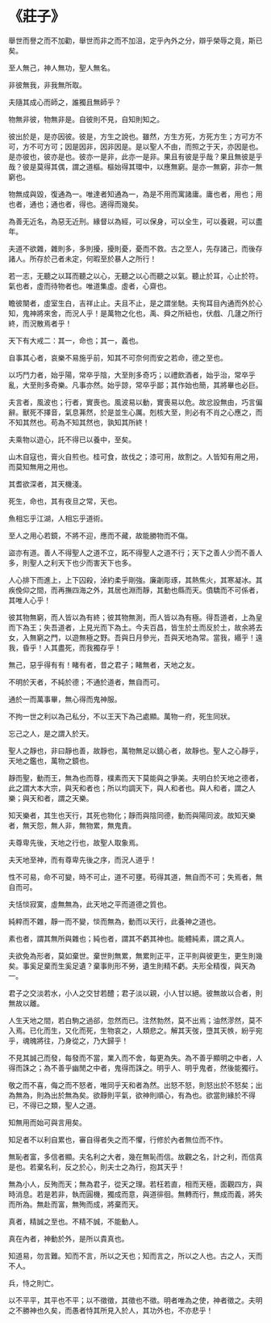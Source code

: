 # 《莊子》

舉世而譽之而不加勸，舉世而非之而不加沮，定乎內外之分，辯乎榮辱之竟，斯已矣。

至人無己，神人無功，聖人無名。

非彼無我，非我無所取。

夫隨其成心而師之，誰獨且無師乎？

物無非彼，物無非是。自彼則不見，自知則知之。

彼出於是，是亦因彼。彼是，方生之說也。雖然，方生方死，方死方生；方可方不可，方不可方可；因是因非，因非因是。是以聖人不由，而照之于天，亦因是也。是亦彼也，彼亦是也。彼亦一是非，此亦一是非。果且有彼是乎哉？果且無彼是乎哉？彼是莫得其偶，謂之道樞。樞始得其環中，以應無窮。是亦一無窮，非亦一無窮也。

物無成與毀，復通為一。唯達者知通為一，為是不用而寓諸庸。庸也者，用也；用也者，通也；通也者，得也。適得而幾矣。

為善无近名，為惡无近刑。緣督以為經，可以保身，可以全生，可以養親，可以盡年。

夫道不欲雜，雜則多，多則擾，擾則憂，憂而不救。古之至人，先存諸己，而後存諸人。所存於己者未定，何暇至於暴人之所行！

若一志，无聽之以耳而聽之以心，无聽之以心而聽之以氣。聽止於耳，心止於符。氣也者，虛而待物者也。唯道集虛。虛者，心齋也。

瞻彼闋者，虛室生白，吉祥止止。夫且不止，是之謂坐馳。夫徇耳目內通而外於心知，鬼神將來舍，而況人乎！是萬物之化也，禹、舜之所紐也，伏戲、几蘧之所行終，而況散焉者乎！

天下有大戒二：其一，命也；其一，義也。

自事其心者，哀樂不易施乎前，知其不可奈何而安之若命，德之至也。

以巧鬥力者，始乎陽，常卒乎陰，大至則多奇巧；以禮飲酒者，始乎治，常卒乎亂，大至則多奇樂。凡事亦然。始乎諒，常卒乎鄙；其作始也簡，其將畢也必巨。

夫言者，風波也；行者，實喪也。風波易以動，實喪易以危。故忿設無由，巧言偏辭。獸死不擇音，氣息茀然，於是並生心厲。剋核大至，則必有不肖之心應之，而不知其然也。苟為不知其然也，孰知其所終！

夫乘物以遊心，託不得已以養中，至矣。

山木自寇也，膏火自煎也。桂可食，故伐之；漆可用，故割之。人皆知有用之用，而莫知無用之用也。

其耆欲深者，其天機淺。

死生，命也，其有夜旦之常，天也。

魚相忘乎江湖，人相忘乎道術。

至人之用心若鏡，不將不迎，應而不藏，故能勝物而不傷。

盜亦有道。善人不得聖人之道不立，跖不得聖人之道不行；天下之善人少而不善人多，則聖人之利天下也少而害天下也多。

人心排下而進上，上下囚殺，淖約柔乎剛強。廉劌彫琢，其熱焦火，其寒凝冰。其疾俛仰之間，而再撫四海之外，其居也淵而靜，其動也縣而天。僨驕而不可係者，其唯人心乎！

彼其物無窮，而人皆以為有終；彼其物無測，而人皆以為有極。得吾道者，上為皇而下為王；失吾道者，上見光而下為土。今夫百昌，皆生於土而反於土，故余將去女，入無窮之門，以遊無極之野。吾與日月參光，吾與天地為常。當我，緡乎！遠我，昏乎！人其盡死，而我獨存乎！

無己，惡乎得有有！睹有者，昔之君子；睹無者，天地之友。

不明於天者，不純於德；不通於道者，無自而可。

通於一而萬事畢，無心得而鬼神服。

不拘一世之利以為己私分，不以王天下為己處顯。萬物一府，死生同狀。

忘己之人，是之謂入於天。

聖人之靜也，非曰靜也善，故靜也，萬物無足以鐃心者，故靜也。聖人之心靜乎，天地之鑑也，萬物之鏡也。

靜而聖，動而王，無為也而尊，樸素而天下莫能與之爭美。夫明白於天地之德者，此之謂大本大宗，與天和者也；所以均調天下，與人和者也。與人和者，謂之人樂；與天和者，謂之天樂。

知天樂者，其生也天行，其死也物化；靜而與陰同德，動而與陽同波。故知天樂者，無天怨，無人非，無物累，無鬼責。

夫尊卑先後，天地之行也，故聖人取象焉。

夫天地至神，而有尊卑先後之序，而況人道乎！

性不可易，命不可變，時不可止，道不可壅。苟得其道，無自而不可；失焉者，無自而可。

夫恬惔寂寞，虛無無為，此天地之平而道德之質也。

純粹而不雜，靜一而不變，惔而無為，動而以天行，此養神之道也。

素也者，謂其無所與雜也；純也者，謂其不虧其神也。能體純素，謂之真人。

夫欲免為形者，莫如棄世。棄世則無累，無累則正平，正平則與彼更生，更生則幾矣。事奚足棄而生奚足遺？棄事則形不勞，遺生則精不虧。夫形全精復，與天為一。

君子之交淡若水，小人之交甘若醴；君子淡以親，小人甘以絕。彼無故以合者，則無故以離。

人生天地之間，若白駒之過郤，忽然而已。注然勃然，莫不出焉；油然漻然，莫不入焉。已化而生，又化而死，生物哀之，人類悲之。解其天弢，墮其天帙，紛乎宛乎，魂魄將往，乃身從之，乃大歸乎！

不見其誠己而發，每發而不當，業入而不舍，每更為失。為不善乎顯明之中者，人得而誅之；為不善乎幽閒之中者，鬼得而誅之。明乎人、明乎鬼者，然後能獨行。

敬之而不喜，侮之而不怒者，唯同乎天和者為然。出怒不怒，則怒出於不怒矣；出為無為，則為出於無為矣。欲靜則平氣，欲神則順心，有為也。欲當則緣於不得已，不得已之類，聖人之道。

知無用而始可與言用矣。

知足者不以利自累也，審自得者失之而不懼，行修於內者無位而不怍。

無恥者富，多信者顯。夫名利之大者，幾在無恥而信。故觀之名，計之利，而信真是也。若棄名利，反之於心，則夫士之為行，抱其天乎！

無為小人，反殉而天；無為君子，從天之理。若枉若直，相而天極，面觀四方，與時消息。若是若非，執而圓機，獨成而意，與道徘徊。無轉而行，無成而義，將失而所為。無赴而富，無殉而成，將棄而天。

真者，精誠之至也。不精不誠，不能動人。

真在內者，神動於外，是所以貴真也。

知道易，勿言難。知而不言，所以之天也；知而言之，所以之人也。古之人，天而不人。

兵，恃之則亡。

以不平平，其平也不平；以不徵徵，其徵也不徵。明者唯為之使，神者徵之。夫明之不勝神也久矣，而愚者恃其所見入於人，其功外也，不亦悲乎！

